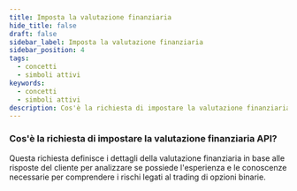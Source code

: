 ```yaml
---
title: Imposta la valutazione finanziaria
hide_title: false
draft: false
sidebar_label: Imposta la valutazione finanziaria
sidebar_position: 4
tags:
  - concetti
  - simboli attivi
keywords:
  - concetti
  - simboli attivi
description: Cos'è la richiesta di impostare la valutazione finanziaria API?
---
```


### Cos'è la richiesta di impostare la valutazione finanziaria API?

Questa richiesta definisce i dettagli della valutazione finanziaria in base alle risposte del cliente per analizzare se possiede l'esperienza e le conoscenze necessarie per comprendere i rischi legati al trading di opzioni binarie.
